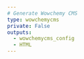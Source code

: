 ```yaml
---
# Generate Wowchemy CMS
type: wowchemycms
private: False
outputs:
  - wowchemycms_config
  - HTML
---
```

